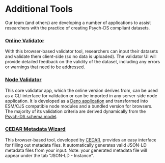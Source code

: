 # Additional Tools

Our team (and others) are developing a number of applications to assist researchers with the practice of creating Psych-DS compliant datasets.

### [Online Validator](https://psych-ds.github.io/validator/)

With this browser-based validator tool, researchers can input their datasets and validate them client-side (so no data is uploaded). The validator UI will provide detailed feedback on the validity of the dataset, including any errors or warnings that need to be addressed.

### [Node Validator](https://www.npmjs.com/package/psychds-validator)

This core validator app, which the online version derives from, can be used as a CLI interface for validation or can be imported in any server-side node application. It is developed as a [Deno application](https://github.com/psych-ds/psychds-validator) and transformed into ESM/CJS compatible node modules and a bundled version for browsers. The majority of its validation criteria are derived dynamically from  the [Psych-DS schema model](https://github.com/psych-ds/psych-DS).

### [CEDAR Metadata Wizard](https://psych-ds.github.io/cedar-wizard-psychds/)

This browser-based tool, developed by [CEDAR](https://metadatacenter.org/), provides an easy interface for filling out metadata files. It automatically generates valid JSON-LD metadata files from your input. Note: your generated metadata file will appear under the tab "JSON-LD - Instance".


